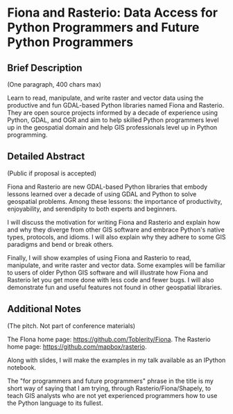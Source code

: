 # Fiona and Rasterio: Data Access for Python Programmers and Future Python Programmers

## Brief Description

(One paragraph, 400 chars max)

Learn to read, manipulate, and write raster and vector data using the
productive and fun GDAL-based Python libraries named Fiona and Rasterio. They
are open source projects informed by a decade of experience using Python, GDAL,
and OGR and aim to help skilled Python programmers level up in the geospatial
domain and help GIS professionals level up in Python programming.

## Detailed Abstract

(Public if proposal is accepted)

Fiona and Rasterio are new GDAL-based Python libraries that embody lessons
learned over a decade of using GDAL and Python to solve geospatial problems.
Among these lessons: the importance of productivity, enjoyability, and
serendipity to both experts and beginners.

I will discuss the motivation for writing Fiona and Rasterio and explain how
and why they diverge from other GIS software and embrace Python's native types,
protocols, and idioms. I will also explain why they adhere to some GIS
paradigms and bend or break others. 

Finally, I will show examples of using Fiona and Rasterio to read, manipulate,
and write raster and vector data. Some examples will be familiar to users of
older Python GIS software and will illustrate how Fiona and Rasterio let you
get more done with less code and fewer bugs. I will also demonstrate fun and
useful features not found in other geospatial libraries.

## Additional Notes

(The pitch. Not part of conference materials)

The FIona home page: https://github.com/Toblerity/Fiona.
The Rasterio home page: https://github.com/mapbox/rasterio.

Along with slides, I will make the examples in my talk available as an IPython
notebook.

The "for programmers and future programmers" phrase in the title is my short
way of saying that I am trying, through Rasterio/Fiona/Shapely, to teach GIS
analysts who are not yet experienced programmers how to use the Python language
to its fullest.
